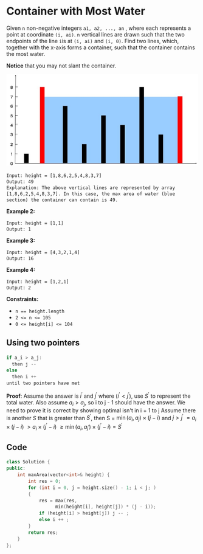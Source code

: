 # Container with Most Water

Given `n` non-negative integers `a1, a2, ..., an` , where each represents a point at coordinate `(i, ai)`. `n` vertical lines are drawn such that the two endpoints of the line `i`is at `(i, ai)` and `(i, 0)`. Find two lines, which, together with the x-axis forms a container, such that the container contains the most water.

**Notice** that you may not slant the container.

![IMAGE](resources/CDA8BA71FF952A827505C8632817A20D.jpg)

```
Input: height = [1,8,6,2,5,4,8,3,7]
Output: 49
Explanation: The above vertical lines are represented by array [1,8,6,2,5,4,8,3,7]. In this case, the max area of water (blue section) the container can contain is 49.
```

**Example 2:**

```
Input: height = [1,1]
Output: 1
```

**Example 3:**

```
Input: height = [4,3,2,1,4]
Output: 16
```

**Example 4:**

```
Input: height = [1,2,1]
Output: 2
```

 

**Constraints:**

- `n == height.length`
- `2 <= n <= 105`
- `0 <= height[i] <= 104`

## Using two pointers

```c
if a_i > a_j:
  then j --
else
  then i ++
until two pointers have met 
```

**Proof**:
Assume the answer is $i^{'}$ and $j^{'}$ where $(i^{'} < j^{'})$, use $S^{'}$ to represent the total water. Also assume $a_i > a_j$, so i to j - 1 should have the answer. We need to prove it is correct by showing optimal isn't in i + 1 to j
Assume there is another $S$ that is greater than $S^{'}$, then
S = $\min(a_i, a_j) \times (j - i)$ and $j > j^{'}$
$= a_i \times (j - i)$
$> a_i \times (j^{'} - i)$
$\geqslant \min(a_i, a_{j^{'}}) \times (j^{'} - i) = S^{'}$

## Code

```c++
class Solution {
public:
    int maxArea(vector<int>& height) {
        int res = 0;
        for (int i = 0, j = height.size() - 1; i < j; )
        {
            res = max(res, 
                  min(height[i], height[j]) * (j - i));
            if (height[i] > height[j]) j -- ;
            else i ++ ;
        }
        return res;
    }
};
```

